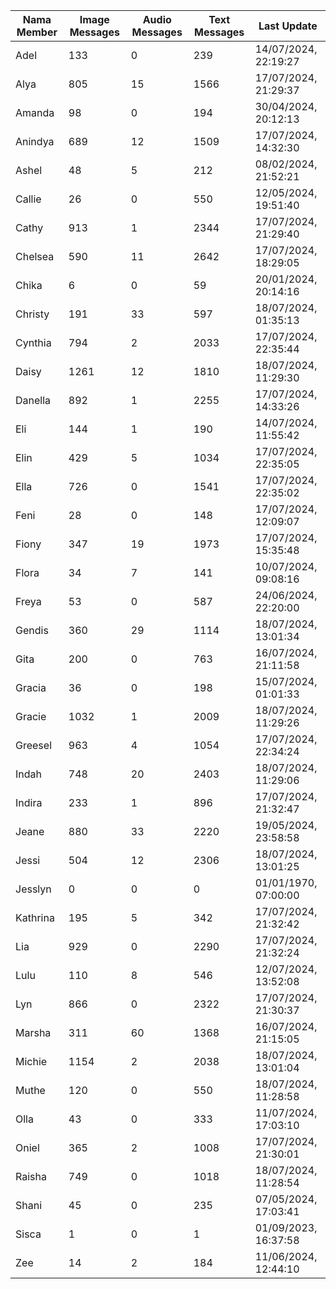 | Nama Member | Image Messages | Audio Messages | Text Messages | Last Update |
| ------ | -------------- | -------------- | ------------- | ------------ |
| Adel | 133 | 0 | 239 | 14/07/2024, 22:19:27 |
| Alya | 805 | 15 | 1566 | 17/07/2024, 21:29:37 |
| Amanda | 98 | 0 | 194 | 30/04/2024, 20:12:13 |
| Anindya | 689 | 12 | 1509 | 17/07/2024, 14:32:30 |
| Ashel | 48 | 5 | 212 | 08/02/2024, 21:52:21 |
| Callie | 26 | 0 | 550 | 12/05/2024, 19:51:40 |
| Cathy | 913 | 1 | 2344 | 17/07/2024, 21:29:40 |
| Chelsea | 590 | 11 | 2642 | 17/07/2024, 18:29:05 |
| Chika | 6 | 0 | 59 | 20/01/2024, 20:14:16 |
| Christy | 191 | 33 | 597 | 18/07/2024, 01:35:13 |
| Cynthia | 794 | 2 | 2033 | 17/07/2024, 22:35:44 |
| Daisy | 1261 | 12 | 1810 | 18/07/2024, 11:29:30 |
| Danella | 892 | 1 | 2255 | 17/07/2024, 14:33:26 |
| Eli | 144 | 1 | 190 | 14/07/2024, 11:55:42 |
| Elin | 429 | 5 | 1034 | 17/07/2024, 22:35:05 |
| Ella | 726 | 0 | 1541 | 17/07/2024, 22:35:02 |
| Feni | 28 | 0 | 148 | 17/07/2024, 12:09:07 |
| Fiony | 347 | 19 | 1973 | 17/07/2024, 15:35:48 |
| Flora | 34 | 7 | 141 | 10/07/2024, 09:08:16 |
| Freya | 53 | 0 | 587 | 24/06/2024, 22:20:00 |
| Gendis | 360 | 29 | 1114 | 18/07/2024, 13:01:34 |
| Gita | 200 | 0 | 763 | 16/07/2024, 21:11:58 |
| Gracia | 36 | 0 | 198 | 15/07/2024, 01:01:33 |
| Gracie | 1032 | 1 | 2009 | 18/07/2024, 11:29:26 |
| Greesel | 963 | 4 | 1054 | 17/07/2024, 22:34:24 |
| Indah | 748 | 20 | 2403 | 18/07/2024, 11:29:06 |
| Indira | 233 | 1 | 896 | 17/07/2024, 21:32:47 |
| Jeane | 880 | 33 | 2220 | 19/05/2024, 23:58:58 |
| Jessi | 504 | 12 | 2306 | 18/07/2024, 13:01:25 |
| Jesslyn | 0 | 0 | 0 | 01/01/1970, 07:00:00 |
| Kathrina | 195 | 5 | 342 | 17/07/2024, 21:32:42 |
| Lia | 929 | 0 | 2290 | 17/07/2024, 21:32:24 |
| Lulu | 110 | 8 | 546 | 12/07/2024, 13:52:08 |
| Lyn | 866 | 0 | 2322 | 17/07/2024, 21:30:37 |
| Marsha | 311 | 60 | 1368 | 16/07/2024, 21:15:05 |
| Michie | 1154 | 2 | 2038 | 18/07/2024, 13:01:04 |
| Muthe | 120 | 0 | 550 | 18/07/2024, 11:28:58 |
| Olla | 43 | 0 | 333 | 11/07/2024, 17:03:10 |
| Oniel | 365 | 2 | 1008 | 17/07/2024, 21:30:01 |
| Raisha | 749 | 0 | 1018 | 18/07/2024, 11:28:54 |
| Shani | 45 | 0 | 235 | 07/05/2024, 17:03:41 |
| Sisca | 1 | 0 | 1 | 01/09/2023, 16:37:58 |
| Zee | 14 | 2 | 184 | 11/06/2024, 12:44:10 |

